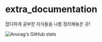 # extra_documentation
잡다하게 공부한 지식들을 나름 정리해놓은 곳!


![Anurag's GitHub stats](https://github-readme-stats.vercel.app/api?username=SoheeP&count_private=true&title_color=8E82DC&bg_color=DEG,343680,141640&text_color=8E82DC)
